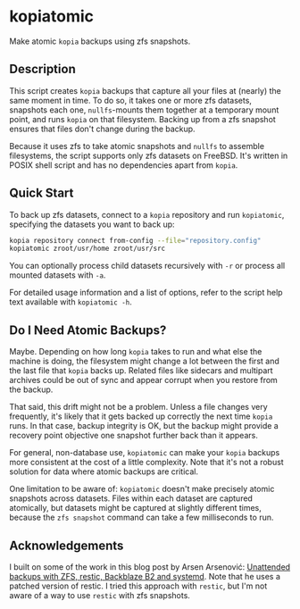 # kopiatomic

Make atomic `kopia` backups using zfs snapshots.

## Description

This script creates `kopia` backups that capture all your files at (nearly) the same moment in time.
To do so, it takes one or more zfs datasets, snapshots each one, `nullfs`-mounts them together at a temporary mount point, and runs `kopia` on that filesystem.
Backing up from a zfs snapshot ensures that files don't change during the backup.

Because it uses zfs to take atomic snapshots and `nullfs` to assemble filesystems, the script supports only zfs datasets on FreeBSD.
It's written in POSIX shell script and has no dependencies apart from `kopia`.

## Quick Start

To back up zfs datasets, connect to a `kopia` repository and run `kopiatomic`, specifying the datasets you want to back up:

```sh
kopia repository connect from-config --file="repository.config"
kopiatomic zroot/usr/home zroot/usr/src
```

You can optionally process child datasets recursively with `-r` or process all mounted datasets with `-a`.

For detailed usage information and a list of options, refer to the script help text available with `kopiatomic -h`.

## Do I Need Atomic Backups?

Maybe.
Depending on how long `kopia` takes to run and what else the machine is doing, the filesystem might change a lot between the first and the last file that `kopia` backs up.
Related files like sidecars and multipart archives could be out of sync and appear corrupt when you restore from the backup.

That said, this drift might not be a problem.
Unless a file changes very frequently, it's likely that it gets backed up correctly the next time `kopia` runs.
In that case, backup integrity is OK, but the backup might provide a recovery point objective one snapshot further back than it appears.

For general, non-database use, `kopiatomic` can make your `kopia` backups more consistent at the cost of a little complexity.
Note that it's not a robust solution for data where atomic backups are critical.

One limitation to be aware of: `kopiatomic` doesn't make precisely atomic snapshots across datasets.
Files within each dataset are captured atomically, but datasets might be captured at slightly different times, because the `zfs snapshot` command can take a few milliseconds to run.

## Acknowledgements

I built on some of the work in this blog post by Arsen Arsenović: [Unattended backups with ZFS, restic, Backblaze B2 and systemd](https://www.aarsen.me/posts/2022-02-15-sweet-unattended-backups.html). Note that he uses a patched version of restic. I tried this approach with `restic`, but I'm not aware of a way to use `restic` with zfs snapshots.

